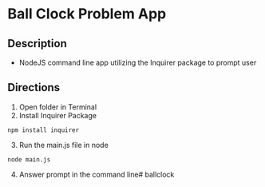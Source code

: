 # Ball Clock Problem App

## Description
- NodeJS command line app utilizing the Inquirer package to prompt user

## Directions
1. Open folder in Terminal
2. Install Inquirer Package
```
npm install inquirer
```
3. Run the main.js file in node
```
node main.js
```
4. Answer prompt in the command line# ballclock
